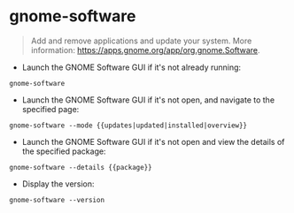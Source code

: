 # gnome-software

> Add and remove applications and update your system.
> More information: <https://apps.gnome.org/app/org.gnome.Software>.

- Launch the GNOME Software GUI if it's not already running:

`gnome-software`

- Launch the GNOME Software GUI if it's not open, and navigate to the specified page:

`gnome-software --mode {{updates|updated|installed|overview}}`

- Launch the GNOME Software GUI if it's not open and view the details of the specified package:

`gnome-software --details {{package}}`

- Display the version:

`gnome-software --version`
